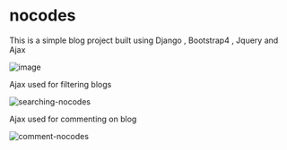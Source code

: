 

# nocodes
This is a simple blog project built using Django , Bootstrap4 , Jquery and Ajax


![image](https://user-images.githubusercontent.com/52347258/111073217-eea32f00-8503-11eb-8ac1-db7c926fdc38.png)


Ajax used for filtering blogs

   ![searching-nocodes](https://user-images.githubusercontent.com/52347258/111073446-b94b1100-8504-11eb-9254-09d32be716c3.gif)


Ajax used for commenting on blog

   ![comment-nocodes](https://user-images.githubusercontent.com/52347258/111073387-7b4ded00-8504-11eb-8f74-db7640bfc9ce.gif)
